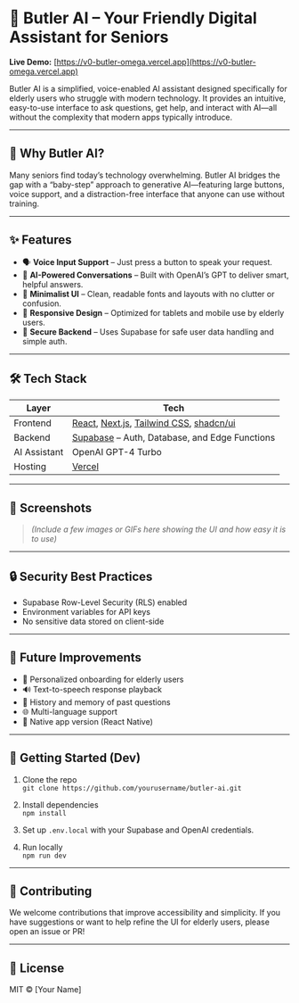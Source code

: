 # 🧓 Butler AI – Your Friendly Digital Assistant for Seniors

**Live Demo:** [https://v0-butler-omega.vercel.app](https://v0-butler-omega.vercel.app)

Butler AI is a simplified, voice-enabled AI assistant designed specifically for elderly users who struggle with modern technology. It provides an intuitive, easy-to-use interface to ask questions, get help, and interact with AI—all without the complexity that modern apps typically introduce.

---

## 👵 Why Butler AI?

Many seniors find today’s technology overwhelming. Butler AI bridges the gap with a “baby-step” approach to generative AI—featuring large buttons, voice support, and a distraction-free interface that anyone can use without training.

---

## ✨ Features

- 🗣️ **Voice Input Support** – Just press a button to speak your request.
- 💬 **AI-Powered Conversations** – Built with OpenAI’s GPT to deliver smart, helpful answers.
- 🧼 **Minimalist UI** – Clean, readable fonts and layouts with no clutter or confusion.
- 📱 **Responsive Design** – Optimized for tablets and mobile use by elderly users.
- 🔐 **Secure Backend** – Uses Supabase for safe user data handling and simple auth.

---

## 🛠️ Tech Stack

| Layer         | Tech                                                                 |
|---------------|----------------------------------------------------------------------|
| Frontend      | [React](https://reactjs.org/), [Next.js](https://nextjs.org/), [Tailwind CSS](https://tailwindcss.com/), [shadcn/ui](https://ui.shadcn.com/) |
| Backend       | [Supabase](https://supabase.com/) – Auth, Database, and Edge Functions |
| AI Assistant  | OpenAI GPT-4 Turbo                                                   |
| Hosting       | [Vercel](https://vercel.com/)                                        |

---

## 📸 Screenshots

> *(Include a few images or GIFs here showing the UI and how easy it is to use)*

---

## 🔒 Security Best Practices

- Supabase Row-Level Security (RLS) enabled
- Environment variables for API keys
- No sensitive data stored on client-side

---

## 🧠 Future Improvements

- 🧓 Personalized onboarding for elderly users
- 🔊 Text-to-speech response playback
- 🧾 History and memory of past questions
- 🌐 Multi-language support
- 📱 Native app version (React Native)

---

## 🚀 Getting Started (Dev)

1. Clone the repo  
   `git clone https://github.com/yourusername/butler-ai.git`

2. Install dependencies  
   `npm install`

3. Set up `.env.local` with your Supabase and OpenAI credentials.

4. Run locally  
   `npm run dev`

---

## 🙌 Contributing

We welcome contributions that improve accessibility and simplicity. If you have suggestions or want to help refine the UI for elderly users, please open an issue or PR!

---

## 📄 License

MIT © [Your Name]
